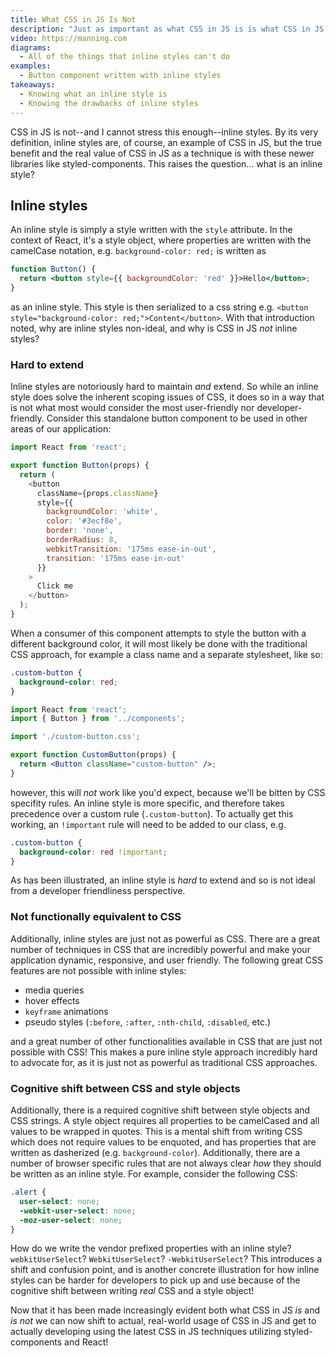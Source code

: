 ```yaml
---
title: What CSS in JS Is Not
description: "Just as important as what CSS in JS is is what CSS in JS is not, or at least not in its most useful form. In this section, common misconceptions of what CSS in JS is not will be dispelled."
video: https://manning.com
diagrams:
  - All of the things that inline styles can't do
examples:
  - Button component written with inline styles
takeaways:
  - Knowing what an inline style is
  - Knowing the drawbacks of inline styles
---
```


CSS in JS is not--and I cannot stress this enough--inline styles. By its very definition, inline styles are, of course, an example of CSS in JS, but the true benefit and the real value of CSS in JS as a technique is with these newer libraries like styled-components. This raises the question... what is an inline style?

## Inline styles

An inline style is simply a style written with the `style` attribute. In the context of React, it's a style object, where properties are written with the camelCase notation, e.g. `background-color: red;` is written as

```jsx
function Button() {
  return <button style={{ backgroundColor: 'red' }}>Hello</button>;
}
```

as an inline style. This style is then serialized to a css string e.g. `<button style="background-color: red;">Content</button>`. With that introduction noted, why are inline styles non-ideal, and why is CSS in JS _not_ inline styles?

### Hard to extend

Inline styles are notoriously hard to maintain _and_ extend. So while an inline style does solve the inherent scoping issues of CSS, it does so in a way that is not what most would consider the most user-friendly nor developer-friendly. Consider this standalone button component to be used in other areas of our application:

```javascript
import React from 'react';

export function Button(props) {
  return (
    <button
      className={props.className}
      style={{
        backgroundColor: 'white',
        color: '#3ecf8e',
        border: 'none',
        borderRadius: 8,
        webkitTransition: '175ms ease-in-out',
        transition: '175ms ease-in-out'
      }}
    >
      Click me
    </button>
  );
}
```

When a consumer of this component attempts to style the button with a different background color, it will most likely be done with the traditional CSS approach, for example a class name and a separate stylesheet, like so:

```css
.custom-button {
  background-color: red;
}
```

```jsx
import React from 'react';
import { Button } from '../components';

import './custom-button.css';

export function CustomButton(props) {
  return <Button className="custom-button" />;
}
```

however, this will _not_ work like you'd expect, because we'll be bitten by CSS specifity rules. An inline style is more specific, and therefore takes precedence over a custom rule (`.custom-button`). To actually get this working, an `!important` rule will need to be added to our class, e.g.

```css
.custom-button {
  background-color: red !important;
}
```

As has been illustrated, an inline style is _hard_ to extend and so is not ideal from a developer friendliness perspective.

### Not functionally equivalent to CSS

Additionally, inline styles are just not as powerful as CSS. There are a great number of techniques in CSS that are incredibly powerful and make your application dynamic, responsive, and user friendly. The following great CSS features are not possible with inline styles:

* media queries
* hover effects
* `keyframe` animations
* pseudo styles (`:before`, `:after`, `:nth-child`, `:disabled`, etc.)

and a great number of other functionalities available in CSS that are just not possible with CSS! This makes a pure inline style approach incredibly hard to advocate for, as it is just not as powerful as traditional CSS approaches.

### Cognitive shift between CSS and style objects

Additionally, there is a required cognitive shift between style objects and CSS strings. A style object requires all properties to be camelCased and all values to be wrapped in quotes. This is a mental shift from writing CSS which does not require values to be enquoted, and has properties that are written as dasherized (e.g. `background-color`). Additionally, there are a number of browser specific rules that are not always clear _how_ they should be written as an inline style. For example, consider the following CSS:

```css
.alert {
  user-select: none;
  -webkit-user-select: none;
  -moz-user-select: none;
}
```

How do we write the vendor prefixed properties with an inline style? `webkitUserSelect`? `WebkitUserSelect`? `-WebkitUserSelect`? This introduces a shift and confusion point, and is another concrete illustration for how inline styles can be harder for developers to pick up and use because of the cognitive shift between writing _real_ CSS and a style object!

Now that it has been made increasingly evident both what CSS in JS _is_ and _is not_ we can now shift to actual, real-world usage of CSS in JS and get to actually developing using the latest CSS in JS techniques utilizing styled-components and React!

